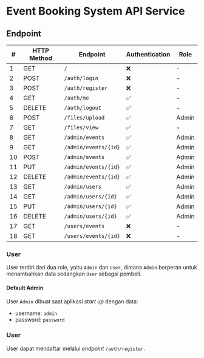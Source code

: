 # Event Booking System API Service

## Endpoint
| #  | HTTP Method | Endpoint             | Authentication | Role  |
|----|-------------|----------------------|----------------|-------|
| 1  | GET         | `/`                  | ❌              | -     |
| 2  | POST        | `/auth/login`        | ❌              | -     |
| 3  | POST        | `/auth/register`     | ❌              | -     |
| 4  | GET         | `/auth/me`           | ✅              | -     |
| 5  | DELETE      | `/auth/logout`       | ✅              | -     |
| 6  | POST        | `/files/upload`      | ✅              | Admin |
| 7  | GET         | `/files/view`        | ✅              | -     |
| 8  | GET         | `/admin/events`      | ✅              | Admin |
| 9  | GET         | `/admin/events/{id}` | ✅              | Admin |
| 10 | POST        | `/admin/events`      | ✅              | Admin |
| 11 | PUT         | `/admin/events/{id}` | ✅              | Admin |
| 12 | DELETE      | `/admin/events/{id}` | ✅              | Admin |
| 13 | GET         | `/admin/users`       | ✅              | Admin |
| 14 | GET         | `/admin/users/{id}`  | ✅              | Admin |
| 15 | PUT         | `/admin/users/{id}`  | ✅              | Admin |
| 16 | DELETE      | `/admin/users/{id}`  | ✅              | Admin |
| 17 | GET         | `/users/events`      | ❌              | -     |
| 18 | GET         | `/users/events/{id}` | ❌              | -     |

### User
User terdiri dari dua role, yaitu `Admin` dan `User`, dimana `Admin` berperan untuk menambahkan data sedangkan `User` sebagai pembeli.

#### Default Admin
User `Admin` dibuat saat aplikasi _start up_ dengan data:
- username: `admin`
- password: `password`

### User
User dapat mendaftar melalui _endpoint_ `/auth/register`.